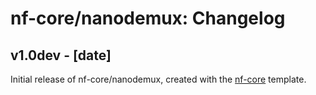 # nf-core/nanodemux: Changelog

## v1.0dev - [date]
Initial release of nf-core/nanodemux, created with the [nf-core](http://nf-co.re/) template.
